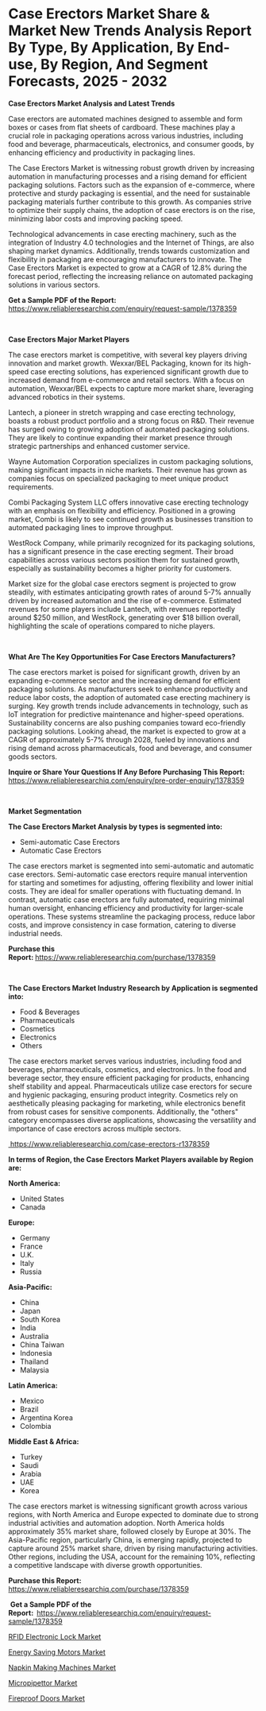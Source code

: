 <p><h1>Case Erectors Market Share & Market New Trends Analysis Report By Type, By Application, By End-use, By Region, And Segment Forecasts, 2025 - 2032</h1></p><p><strong>Case Erectors Market Analysis and Latest Trends</strong></p>
<p><p>Case erectors are automated machines designed to assemble and form boxes or cases from flat sheets of cardboard. These machines play a crucial role in packaging operations across various industries, including food and beverage, pharmaceuticals, electronics, and consumer goods, by enhancing efficiency and productivity in packaging lines.</p><p>The Case Erectors Market is witnessing robust growth driven by increasing automation in manufacturing processes and a rising demand for efficient packaging solutions. Factors such as the expansion of e-commerce, where protective and sturdy packaging is essential, and the need for sustainable packaging materials further contribute to this growth. As companies strive to optimize their supply chains, the adoption of case erectors is on the rise, minimizing labor costs and improving packing speed.</p><p>Technological advancements in case erecting machinery, such as the integration of Industry 4.0 technologies and the Internet of Things, are also shaping market dynamics. Additionally, trends towards customization and flexibility in packaging are encouraging manufacturers to innovate. The Case Erectors Market is expected to grow at a CAGR of 12.8% during the forecast period, reflecting the increasing reliance on automated packaging solutions in various sectors.</p></p>
<p><strong>Get a Sample PDF of the Report:&nbsp;</strong> <a href="https://www.reliableresearchiq.com/enquiry/request-sample/1378359?utm_campaign=104&utm_medium=2&utm_source=Github&utm_content=ia&utm_term=08042025&utm_id=case-erectors">https://www.reliableresearchiq.com/enquiry/request-sample/1378359</a></p>
<p>&nbsp;</p>
<p><strong>Case Erectors Major Market Players</strong></p>
<p><p>The case erectors market is competitive, with several key players driving innovation and market growth. Wexxar/BEL Packaging, known for its high-speed case erecting solutions, has experienced significant growth due to increased demand from e-commerce and retail sectors. With a focus on automation, Wexxar/BEL expects to capture more market share, leveraging advanced robotics in their systems.</p><p>Lantech, a pioneer in stretch wrapping and case erecting technology, boasts a robust product portfolio and a strong focus on R&D. Their revenue has surged owing to growing adoption of automated packaging solutions. They are likely to continue expanding their market presence through strategic partnerships and enhanced customer service.</p><p>Wayne Automation Corporation specializes in custom packaging solutions, making significant impacts in niche markets. Their revenue has grown as companies focus on specialized packaging to meet unique product requirements.</p><p>Combi Packaging System LLC offers innovative case erecting technology with an emphasis on flexibility and efficiency. Positioned in a growing market, Combi is likely to see continued growth as businesses transition to automated packaging lines to improve throughput.</p><p>WestRock Company, while primarily recognized for its packaging solutions, has a significant presence in the case erecting segment. Their broad capabilities across various sectors position them for sustained growth, especially as sustainability becomes a higher priority for customers.</p><p>Market size for the global case erectors segment is projected to grow steadily, with estimates anticipating growth rates of around 5-7% annually driven by increased automation and the rise of e-commerce. Estimated revenues for some players include Lantech, with revenues reportedly around $250 million, and WestRock, generating over $18 billion overall, highlighting the scale of operations compared to niche players.</p></p>
<p>&nbsp;</p>
<p><strong>What Are The Key Opportunities For Case Erectors Manufacturers?</strong></p>
<p><p>The case erectors market is poised for significant growth, driven by an expanding e-commerce sector and the increasing demand for efficient packaging solutions. As manufacturers seek to enhance productivity and reduce labor costs, the adoption of automated case erecting machinery is surging. Key growth trends include advancements in technology, such as IoT integration for predictive maintenance and higher-speed operations. Sustainability concerns are also pushing companies toward eco-friendly packaging solutions. Looking ahead, the market is expected to grow at a CAGR of approximately 5-7% through 2028, fueled by innovations and rising demand across pharmaceuticals, food and beverage, and consumer goods sectors.</p></p>
<p><strong>Inquire or Share Your Questions If Any Before Purchasing This Report:</strong> <a href="https://www.reliableresearchiq.com/enquiry/pre-order-enquiry/1378359?utm_campaign=104&utm_medium=2&utm_source=Github&utm_content=ia&utm_term=08042025&utm_id=case-erectors">https://www.reliableresearchiq.com/enquiry/pre-order-enquiry/1378359</a></p>
<p>&nbsp;</p>
<p><strong>Market Segmentation</strong></p>
<p><strong>The Case Erectors Market Analysis by types is segmented into:</strong></p>
<p><ul><li>Semi-automatic Case Erectors</li><li>Automatic Case Erectors</li></ul></p>
<p><p>The case erectors market is segmented into semi-automatic and automatic case erectors. Semi-automatic case erectors require manual intervention for starting and sometimes for adjusting, offering flexibility and lower initial costs. They are ideal for smaller operations with fluctuating demand. In contrast, automatic case erectors are fully automated, requiring minimal human oversight, enhancing efficiency and productivity for larger-scale operations. These systems streamline the packaging process, reduce labor costs, and improve consistency in case formation, catering to diverse industrial needs.</p></p>
<p><strong>Purchase this Report:&nbsp;</strong><a href="https://www.reliableresearchiq.com/purchase/1378359?utm_campaign=104&utm_medium=2&utm_source=Github&utm_content=ia&utm_term=08042025&utm_id=case-erectors">https://www.reliableresearchiq.com/purchase/1378359</a></p>
<p>&nbsp;</p>
<p><strong>The Case Erectors Market Industry Research by Application is segmented into:</strong></p>
<p><ul><li>Food & Beverages</li><li>Pharmaceuticals</li><li>Cosmetics</li><li>Electronics</li><li>Others</li></ul></p>
<p><p>The case erectors market serves various industries, including food and beverages, pharmaceuticals, cosmetics, and electronics. In the food and beverage sector, they ensure efficient packaging for products, enhancing shelf stability and appeal. Pharmaceuticals utilize case erectors for secure and hygienic packaging, ensuring product integrity. Cosmetics rely on aesthetically pleasing packaging for marketing, while electronics benefit from robust cases for sensitive components. Additionally, the "others" category encompasses diverse applications, showcasing the versatility and importance of case erectors across multiple sectors.</p></p>
<p><a href="https://www.reliableresearchiq.com/case-erectors-r1378359?utm_campaign=104&utm_medium=2&utm_source=Github&utm_content=ia&utm_term=08042025&utm_id=case-erectors">&nbsp;https://www.reliableresearchiq.com/case-erectors-r1378359</a></p>
<p><strong>In terms of Region, the Case Erectors Market Players available by Region are:</strong></p>
<p>
    <p> <strong> North America: </strong>
        <ul>
            <li>United States</li>
            <li>Canada</li>
        </ul>
        </p> 
    <p> <strong> Europe: </strong>
        <ul>
            <li>Germany</li>
            <li>France</li>
            <li>U.K.</li>
            <li>Italy</li>
            <li>Russia</li>
        </ul>
        </p> 
    <p> <strong> Asia-Pacific: </strong>
        <ul>
            <li>China</li>
            <li>Japan</li>
            <li>South Korea</li>
            <li>India</li>
            <li>Australia</li>
            <li>China Taiwan</li>
            <li>Indonesia</li>
            <li>Thailand</li>
            <li>Malaysia</li>
        </ul>
        </p> 
    <p> <strong> Latin America: </strong>
        <ul>
            <li>Mexico</li>
            <li>Brazil</li>
            <li>Argentina Korea</li>
            <li>Colombia</li>
        </ul>
        </p> 
    <p> <strong> Middle East & Africa: </strong>
        <ul>
            <li>Turkey</li>
            <li>Saudi</li>
            <li>Arabia</li>
            <li>UAE</li>
            <li>Korea</li>
        </ul>
    </p>
    </p>
<p><p>The case erectors market is witnessing significant growth across various regions, with North America and Europe expected to dominate due to strong industrial activities and automation adoption. North America holds approximately 35% market share, followed closely by Europe at 30%. The Asia-Pacific region, particularly China, is emerging rapidly, projected to capture around 25% market share, driven by rising manufacturing activities. Other regions, including the USA, account for the remaining 10%, reflecting a competitive landscape with diverse growth opportunities.</p></p>
<p><strong>Purchase this Report: </strong><a href="https://www.reliableresearchiq.com/purchase/1378359?utm_campaign=104&utm_medium=2&utm_source=Github&utm_content=ia&utm_term=08042025&utm_id=case-erectors">https://www.reliableresearchiq.com/purchase/1378359</a></p>
<p>&nbsp;<strong>Get a Sample PDF of the Report:&nbsp;&nbsp;</strong><a href="https://www.reliableresearchiq.com/enquiry/request-sample/1378359?utm_campaign=104&utm_medium=2&utm_source=Github&utm_content=ia&utm_term=08042025&utm_id=case-erectors">https://www.reliableresearchiq.com/enquiry/request-sample/1378359</a></p>
<p><strong></strong></p>
<p><p><a href="https://github.com/hoppeellia6b/Market-Research-Report-List-1/blob/main/rfid-electronic-lock-market.md?utm_campaign=104&utm_medium=2&utm_source=Github&utm_content=ia&utm_term=08042025&utm_id=case-erectors">RFID Electronic Lock Market</a></p><p><a href="https://github.com/cavushjla/Market-Research-Report-List-1/blob/main/energy-saving-motors-market.md?utm_campaign=104&utm_medium=2&utm_source=Github&utm_content=ia&utm_term=08042025&utm_id=case-erectors">Energy Saving Motors Market</a></p><p><a href="https://github.com/evraltandre36/Market-Research-Report-List-1/blob/main/napkin-making-machines-market.md?utm_campaign=104&utm_medium=2&utm_source=Github&utm_content=ia&utm_term=08042025&utm_id=case-erectors">Napkin Making Machines Market</a></p><p><a href="https://github.com/nedzazollo74/Market-Research-Report-List-1/blob/main/micropipettor-market.md?utm_campaign=104&utm_medium=2&utm_source=Github&utm_content=ia&utm_term=08042025&utm_id=case-erectors">Micropipettor Market</a></p><p><a href="https://github.com/kleyderoomes/Market-Research-Report-List-1/blob/main/fireproof-doors-market.md?utm_campaign=104&utm_medium=2&utm_source=Github&utm_content=ia&utm_term=08042025&utm_id=case-erectors">Fireproof Doors Market</a></p></p>